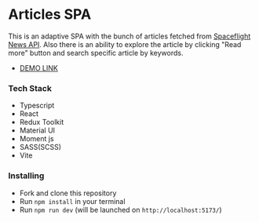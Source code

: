 # Articles SPA

This is an adaptive SPA with the bunch of articles fetched from [Spaceflight News API](https://spaceflightnewsapi.net/). Also there is an ability to explore the article by clicking "Read more" button and search specific article by keywords. 
- [DEMO LINK]()

### Tech Stack
* Typescript
* React
* Redux Toolkit
* Material UI
* Moment js
* SASS(SCSS)
* Vite


### Installing
* Fork and clone this repository
* Run `npm install` in your terminal
* Run `npm run dev` (will be launched on `http://localhost:5173/`)